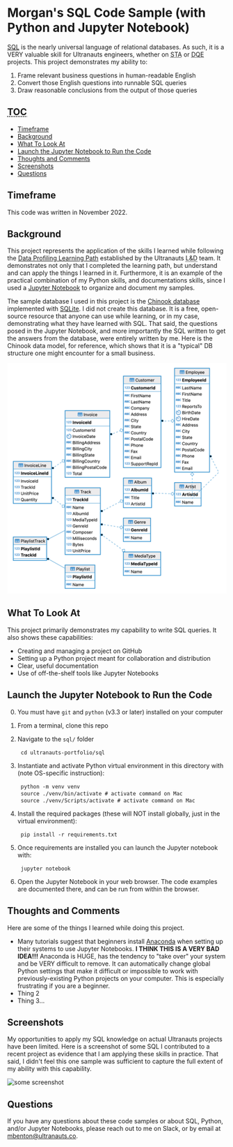 # Morgan's SQL Code Sample (with Python and Jupyter Notebook)

[<abbr title="Structured Query Language">SQL</abbr>](https://en.wikipedia.org/wiki/SQL) is the nearly universal language of relational databases. As such, it is a VERY valuable skill for Ultranauts engineers, whether on <abbr title="Software Test Automation">STA</abbr> or <abbr title="Data Quality Engineering">DQE</abbr> projects. This project demonstrates my ability to:

1. Frame relevant business questions in human-readable English
2. Convert those English questions into runnable SQL queries
3. Draw reasonable conclusions from the output of those queries

<!-- omit in toc -->
## <abbr id="toc" title="Table of Contents">TOC</abbr>

* [Timeframe](#timeframe)
* [Background](#background)
* [What To Look At](#what-to-look-at)
* [Launch the Jupyter Notebook to Run the Code](#launch-the-jupyter-notebook-to-run-the-code)
* [Thoughts and Comments](#thoughts-and-comments)
* [Screenshots](#screenshots)
* [Questions](#questions)

## Timeframe

This code was written in November 2022.

## Background

This project represents the application of the skills I learned while following the [Data Profiling Learning Path](https://docs.google.com/document/d/1tBGKNR040FbKgm8ZToJY-2XDIOyfdWplTI30vuTZoGg/edit?usp=sharing) established by the Ultranauts <abbr title="Learning & Development">L&D</abbr> team. It demonstrates not only that I completed the learning path, but understand and can apply the things I learned in it. Furthermore, it is an example of the practical combination of my Python skills, and documentations skills, since I used a [Jupyter Notebook](https://jupyter.org) to organize and document my samples.

The sample database I used in this project is the [Chinook database](https://github.com/lerocha/chinook-database) implemented with [SQLite](https://www.sqlite.org/index.html). I did not create this database. It is a free, open-source resource that anyone can use while learning, or in my case, demonstrating what they have learned with SQL. That said, the questions posed in the Jupyter Notebook, and more importantly the SQL written to get the answers from the database, were entirely written by me. Here is the Chinook data model, for reference, which shows that it is a "typical" DB structure one might encounter for a small business.

![Chinook Database Entity Relationship Diagram](chinook-er-diagram.png)

## What To Look At

This project primarily demonstrates my capability to write SQL queries. It also shows these capabilities:

* Creating and managing a project on GitHub
* Setting up a Python project meant for collaboration and distribution
* Clear, useful documentation
* Use of off-the-shelf tools like Jupyter Notebooks

## Launch the Jupyter Notebook to Run the Code

0. You must have `git` and `python` (v3.3 or later) installed on your computer
1. From a terminal, clone this repo
2. Navigate to the `sql/` folder

      <!-- language: lang-sh -->
        cd ultranauts-portfolio/sql
3. Instantiate and activate Python virtual environment in this directory with (note OS-specific instruction):

      <!-- language: lang-sh -->
        python -m venv venv
        source ./venv/bin/activate # activate command on Mac
        source ./venv/Scripts/activate # activate command on Mac
4. Install the required packages (these will NOT install globally, just in the virtual environment):

      <!-- language: lang-sh -->
        pip install -r requirements.txt
5. Once requirements are installed you can launch the Jupyter notebook with:

      <!-- language: lang-sh -->
        jupyter notebook
6. Open the Jupyter Notebook in your web browser. The code examples are documented there, and can be run from within the browser.

## Thoughts and Comments

Here are some of the things I learned while doing this project.

* Many tutorials suggest that beginners install [Anaconda](https://www.anaconda.com/) when setting up their systems to use Jupyter Notebooks. **I THINK THIS IS A VERY BAD IDEA!!!** Anaconda is HUGE, has the tendency to "take over" your system and be VERY difficult to remove. It can automatically change global Python settings that make it difficult or impossible to work with previously-existing Python projects on your computer. This is especially frustrating if you are a beginner.
* Thing 2
* Thing 3...

## Screenshots

My opportunities to apply my SQL knowledge on actual Ultranauts projects have been limited. Here is a screenshot of some SQL I contributed to a recent project as evidence that I am applying these skills in practice. That said, I didn't feel this one sample was sufficient to capture the full extent of my ability with this capability.

![some screenshot](screenshot1.png)

## Questions

If you have any questions about these code samples or about SQL, Python, and/or Jupyter Notebooks, please reach out to me on Slack, or by email at <a href="mailto:mbenton@ultranauts.co">mbenton@ultranauts.co</a>.
